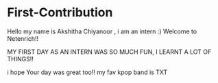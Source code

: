 # First-Contribution
Hello my name is Akshitha Chiyanoor , i am an intern :)
Welcome to Netenrich!!


MY FIRST DAY AS AN INTERN WAS SO MUCH FUN, I LEARNT A LOT OF THINGS!!


i hope Your day was great too!!
my fav kpop band is TXT
